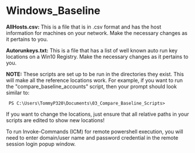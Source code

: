 # Windows_Baseline

   **AllHosts.csv:**    This is a file that is in .csv format and has the host information for machines on your network.  Make the necessary changes as it pertains to you.
  
   **Autorunkeys.txt:** This is a file that has a list of well known auto run key locations on a Win10 Registry. Make the necessary changes as it pertains to you.
  
**NOTE:** 
These scripts are set up to be run in the directories they exist. This will make all the reference locations work. 
   For example, if you want to run the "compare_baseline_accounts" script, then your prompt should look similar to:
           
     PS C:\Users\TommyP320\Documents\03_Compare_Baseline_Scripts>
           
   If you want to change the locations, just ensure that all relative paths in your scripts are edited to show new locations!

To run Invoke-Commands (ICM) for remote powershell execution, you will need to enter domain/user name and password credential in the remote session login popup window.

